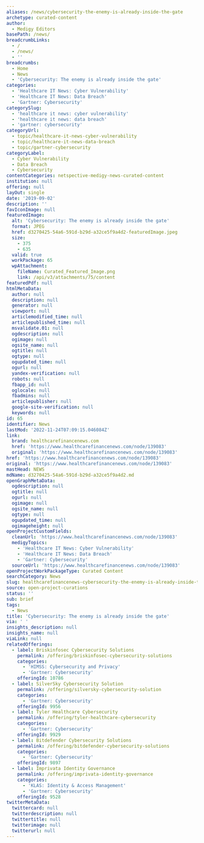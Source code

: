 ```yaml
---
aliases: /news/cybersecurity-the-enemy-is-already-inside-the-gate
archetype: curated-content
author:
  - Medigy Editors
basePath: /news/
breadcrumbLinks:
  - /
  - /news/
  - ''
breadcrumbs:
  - Home
  - News
  - 'Cybersecurity: The enemy is already inside the gate'
categories:
  - 'Healthcare IT News: Cyber Vulnerability'
  - 'Healthcare IT News: Data Breach'
  - 'Gartner: Cybersecurity'
categorySlug:
  - 'healthcare it news: cyber vulnerability'
  - 'healthcare it news: data breach'
  - 'gartner: cybersecurity'
categoryUrl:
  - topic/healthcare-it-news-cyber-vulnerability
  - topic/healthcare-it-news-data-breach
  - topic/gartner-cybersecurity
categoryLabel:
  - Cyber Vulnerability
  - Data Breach
  - Cybersecurity
contentCategories: netspective-medigy-news-curated-content
institution: null
offering: null
layOut: single
date: '2019-09-02'
description: ''
favIconImage: null
featuredImage:
  alt: 'Cybersecurity: The enemy is already inside the gate'
  format: JPEG
  href: d3270425-54a6-591d-b29d-a32ce5f9a4d2-featuredImage.jpeg
  size:
    - 375
    - 635
  valid: true
  workPackage: 65
  wpAttachment:
    fileName: Curated_Featured_Image.png
    link: /api/v3/attachments/75/content
featuredPdf: null
htmlMetaData:
  author: null
  description: null
  generator: null
  viewport: null
  articlemodified_time: null
  articlepublished_time: null
  msvalidate.01: null
  ogdescription: null
  ogimage: null
  ogsite_name: null
  ogtitle: null
  ogtype: null
  ogupdated_time: null
  ogurl: null
  yandex-verification: null
  robots: null
  fbapp_id: null
  oglocale: null
  fbadmins: null
  articlepublisher: null
  google-site-verification: null
  keywords: null
id: 65
identifier: News
lastMod: '2022-11-24T07:09:15.046084Z'
link:
  brand: healthcarefinancenews.com
  href: 'https://www.healthcarefinancenews.com/node/139083'
  original: 'https://www.healthcarefinancenews.com/node/139083'
href: 'https://www.healthcarefinancenews.com/node/139083'
original: 'https://www.healthcarefinancenews.com/node/139083'
mastHead: NEWS
mdName: d3270425-54a6-591d-b29d-a32ce5f9a4d2.md
openGraphMetaData:
  ogdescription: null
  ogtitle: null
  ogurl: null
  ogimage: null
  ogsite_name: null
  ogtype: null
  ogupdated_time: null
  ogimageheight: null
openProjectCustomFields:
  cleanUrl: 'https://www.healthcarefinancenews.com/node/139083'
  medigyTopics:
    - 'Healthcare IT News: Cyber Vulnerability'
    - 'Healthcare IT News: Data Breach'
    - 'Gartner: Cybersecurity'
  sourceUrl: 'https://www.healthcarefinancenews.com/node/139083'
openProjectWorkPackageType: Curated Content
searchCategory: News
slug: healthcarefinancenews-cybersecurity-the-enemy-is-already-inside-the-gate
source: open-project-curations
status: ''
sub: brief
tags:
  - News
title: 'Cybersecurity: The enemy is already inside the gate'
via: ' '
insights_description: null
insights_name: null
viaLink: null
relatedOfferings:
  - label: Briskinfosec Cybersecurity Solutions
    permalink: /offering/briskinfosec-cybersecurity-solutions
    categories:
      - 'HIMSS: Cybersecurity and Privacy'
      - 'Gartner: Cybersecurity'
    offeringId: 10786
  - label: SilverSky Cybersecurity Solution
    permalink: /offering/silversky-cybersecurity-solution
    categories:
      - 'Gartner: Cybersecurity'
    offeringId: 9956
  - label: Tyler Healthcare Cybersecurity
    permalink: /offering/tyler-healthcare-cybersecurity
    categories:
      - 'Gartner: Cybersecurity'
    offeringId: 9929
  - label: Bitdefender Cybersecurity Solutions
    permalink: /offering/bitdefender-cybersecurity-solutions
    categories:
      - 'Gartner: Cybersecurity'
    offeringId: 9897
  - label: Imprivata Identity Governance
    permalink: /offering/imprivata-identity-governance
    categories:
      - 'KLAS: Identity & Access Management'
      - 'Gartner: Cybersecurity'
    offeringId: 9528
twitterMetaData:
  twittercard: null
  twitterdescription: null
  twittertitle: null
  twitterimage: null
  twitterurl: null
---
```

